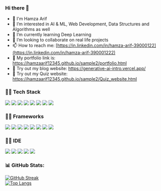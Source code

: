 ### Hi there 👋

<!--
**hamzaarif12345/hamzaarif12345** is a ✨ _special_ ✨ repository because its `README.md` (this file) appears on your GitHub profile.

Here are some ideas to get you started:-->
- 👋 I'm Hamza Arif
- 🔭 I’m interested in AI & ML, Web Development, Data Structures and Algorithms as well
- 🌱 I’m currently learning Deep Learning
- 👯 I’m looking to collaborate on real life projects
- 📫 How to reach me: [https://in.linkedin.com/in/hamza-arif-39000122](https://in.linkedin.com/in/hamza-arif-390001222)
- 📁 My portfolio link is: https://hamzaarif12345.github.io/sample2/portfolio.html
-  🔗 Try out my blog website: https://generative-ai-intro.vercel.app/
- 🔗 Try out my Quiz website: https://hamzaarif12345.github.io/sample2/Quiz_website.html



### 👩‍💻 Tech Stack
<img src="https://img.shields.io/badge/C-00599C?style=for-the-badge&logo=c&logoColor=white" /> <img src="https://img.shields.io/badge/C%2B%2B-00599C?style=for-the-badge&logo=c%2B%2B&logoColor=white" />  <img src="https://img.shields.io/badge/Python-FFD43B?style=for-the-badge&logo=python&logoColor=blue" /> <img src="https://img.shields.io/badge/HTML5-E34F26?style=for-the-badge&logo=html5&logoColor=white" /> <img src="https://img.shields.io/badge/CSS3-1572B6?style=for-the-badge&logo=css3&logoColor=white" /> 
<img src="https://img.shields.io/badge/JavaScript-323330?style=for-the-badge&logo=javascript&logoColor=F7DF1E" /> <img src="https://img.shields.io/badge/R-276DC3?style=for-the-badge&logo=r&logoColor=white" />  <img src="https://img.shields.io/badge/MySQL-005C84?style=for-the-badge&logo=mysql&logoColor=white" /> <br>

### 👩‍💻 Frameworks
<img src="https://img.shields.io/badge/Pandas-2C2D72?style=for-the-badge&logo=pandas&logoColor=white" /> <img src="https://img.shields.io/badge/Numpy-777BB4?style=for-the-badge&logo=numpy&logoColor=white" /> <img src="https://img.shields.io/badge/TensorFlow-FF6F00?style=for-the-badge&logo=TensorFlow&logoColor=white" /> <img src="https://img.shields.io/badge/Canva-%2300C4CC.svg?&style=for-the-badge&logo=Canva&logoColor=white" /> <img src="https://img.shields.io/badge/Figma-F24E1E?style=for-the-badge&logo=figma&logoColor=white" /> <img src="https://img.shields.io/badge/react-%2320232a.svg?style=for-the-badge&logo=react&logoColor=%2361DAFB" />
<img src ="https://img.shields.io/badge/django-%23092E20.svg?style=for-the-badge&logo=django&logoColor=white" /> <img src="https://img.shields.io/badge/MongoDB-%234ea94b.svg?style=for-the-badge&logo=mongodb&logoColor=white" />

### 👩‍💻 IDE
<img src="https://img.shields.io/badge/VSCode-0078D4?style=for-the-badge&logo=visual%20studio%20code&logoColor=white" /> <img src="https://img.shields.io/badge/sublime_text-%23575757.svg?&style=for-the-badge&logo=sublime-text&logoColor=important" /> <img src="https://img.shields.io/badge/RStudio-75AADB?style=for-the-badge&logo=RStudio&logoColor=white" /> <img src="https://img.shields.io/badge/Colab-F9AB00?style=for-the-badge&logo=googlecolab&color=525252" /> <img src="https://img.shields.io/badge/Jupyter-F37626.svg?&style=for-the-badge&logo=Jupyter&logoColor=white" />


### 📊 GitHub Stats:
[![GitHub Streak](https://streak-stats.demolab.com/?user=hamzaarif12345&theme=radical)](https://git.io/streak-stats)<br>
[![Top Langs](https://github-readme-stats.vercel.app/api/top-langs/?username=hamzaarif12345&hide_progress=true&theme=radical)](https://github.com/anuraghazra/github-readme-stats)
<!-- link :https://github.com/Ileriayo/markdown-badges-->
<!--### Trophies-->
<!--<img src = "https://github-profile-trophy.vercel.app/?username=hamzaarif12345&theme=dark" />-->
<!--![Hamza's GitHub stats](https://github-readme-stats.vercel.app/api?username=hamzaarif12345&show_icons=true&theme=radical)-->
<!--<img src="https://github-readme-stats.vercel.app/api/top-langs/?username=hamzaarif12345&theme=dracula" />-->
